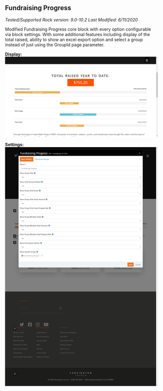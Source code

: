 ## Fundraising Progress

*Tested/Supported Rock version: 9.0-10.2*
*Last Modified: 6/11/2020*

Modified Fundraising Progress core block with every option configurable via block settings. With some additional features including display of the total raised, ability to show an excel export option and select a group instead of just using the GroupId page parameter.

**Display:**
![](../.screenshots/fundraising_FundraisingProgress_display.png)

**Settings:**
![](../.screenshots/fundraising_FundraisingProgress_settings.png)
